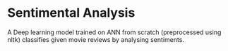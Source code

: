 # Sentimental Analysis
A Deep learning model trained on ANN from scratch (preprocessed using nltk) classifies given movie reviews by analysing sentiments.
